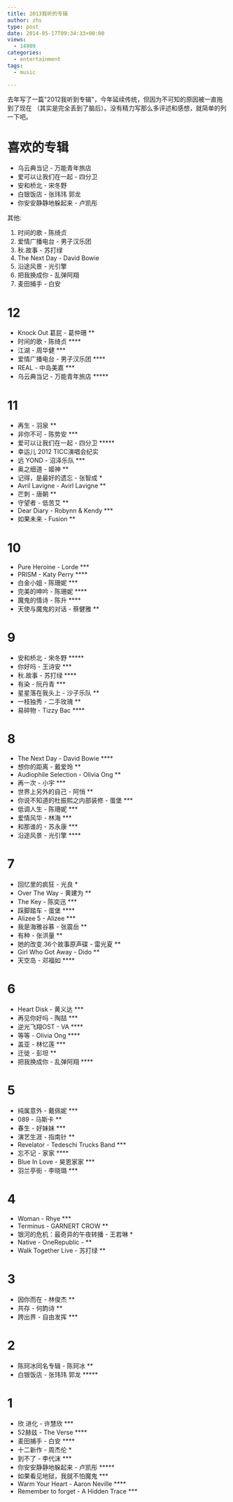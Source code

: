 ```yaml
---
title: 2013我听的专辑
author: zhs
type: post
date: 2014-05-17T09:34:33+00:00
views:
  - 14909
categories:
  - entertainment
tags:
  - music

---
```


去年写了一篇"2012我听到专辑"，今年延续传统，但因为不可知的原因被一直拖到了现在
（其实是完全丢到了脑后）。没有精力写那么多评述和感想，就简单的列一下吧。

# 喜欢的专辑

- 乌云典当记 - 万能青年旅店
- 爱可以让我们在一起 - 四分卫
- 安和桥北 - 宋冬野
- 白银饭店 - 张玮玮 郭龙
- 你安安静静地躲起来 - 卢凯彤

<!--more-->

其他:

1. 时间的歌 - 陈绮贞
2. 爱情广播电台 - 男子汉乐团
3. 秋.故事 - 苏打绿
4. The Next Day - David Bowie
5. 沿途风景 - 光引擎
6. 把我换成你 - 乱弹阿翔
7. 麦田捕手 - 白安


# 12
- Knock Out 葛屁 - 葛仲珊 **
- 时间的歌 - 陈绮贞 ****
- 江湖 - 周华健 ***
- 爱情广播电台 - 男子汉乐团 ****
- REAL - 中岛美嘉 ***
- 乌云典当记 - 万能青年旅店 *****

# 11
- 再生 - 羽泉 **
- 非你不可 - 陈势安 ***
- 爱可以让我们在一起 - 四分卫 *****
- 幸运儿 2012 TICC演唱会纪实
- 远 YOND - 沼泽乐队 ***
- 奥之细道 - 姬神 **
- 记得，是最好的遗忘 - 张智成 *
- Avril Lavigne - Avirl Lavigne **
- 芒刺 - 唐朝 **
- 守望者 - 低苦艾 **
- Dear Diary - Robynn & Kendy ***
- 如果未来 - Fusion **

# 10
- Pure Heroine - Lorde ***
- PRISM - Katy Perry ****
- 白金小姐 - 陈珊妮 ***
- 完美的呻吟 - 陈珊妮 ****
- 魔鬼的情诗 - 陈升 ****
- 天使与魔鬼的对话 - 蔡健雅 **

# 9
- 安和桥北 - 宋冬野 *****
- 你好吗 - 王诗安 ***
- 秋.故事 - 苏打绿 ****
- 有染 - 阮丹青 ***
- 星星落在我头上 - 沙子乐队 **
- 一枝独秀 - 二手玫瑰 **
- 易碎物 - Tizzy Bac ****

# 8
- The Next Day - David Bowie ****
- 想你的距离 - 戴爱玲 **
- Audiophile Selection - Olivia Ong **
- 再一次 - 小宇 ***
- 世界上另外的自己 - 阿悄 **
- 你说不知道的杜振熙之内部装修 - 蛋堡 ***
- 低调人生 - 陈珊妮 ***
- 爱情风华 - 林海 ***
- 和那谁的 - 苏永康 ***
- 沿途风景 - 光引擎 ****

# 7
- 回忆里的疯狂 - 光良 *
- Over The Way - 黄建为 **
- The Key - 陈奕迅 ***
- 踩脚踏车 - 蛋堡 ****
- Alizee 5 - Alizee ***
- 我是海雅谷慕 - 张震岳 **
- 有种 - 张洪量 **
- 她的改变.36个故事原声碟 - 雷光夏 **
- Girl Who Got Away - Dido **
- 天空岛 - 邓福如 ****

# 6
- Heart Disk - 黄义达 ***
- 再见你好吗 - 陶喆 ***
- 逆光飞翔OST - VA ****
- 等等 - Olivia Ong ****
- 盖亚 - 林忆莲 ***
- 迁徙 - 彭坦 **
- 把我换成你 - 乱弹阿翔 ****

# 5
- 纯属意外 - 戴佩妮 ***
- 089 - 马斯卡 **
- 春生 - 好妹妹 ***
- 演艺生涯 - 指南针 **
- Revelator - Tedeschi Trucks Band ***
- 忘不记 - 家家 ****
- Blue In Love - 昊恩家家 ***
- 羽兰亭街 - 李晓璐 ***

# 4
- Woman - Rhye ***
- Terminus - GARNERT CROW **
- 银河的危机：最奇异的午夜转播 - 王若琳 *
- Native - OneRepublic - **
- Walk Together Live - 苏打绿 **

# 3
- 因你而在 - 林俊杰 **
- 共存 - 何韵诗 **
- 跨出界 - 自由发挥 ***

# 2
- 陈珂冰同名专辑 - 陈珂冰 **
- 白银饭店 - 张玮玮 郭龙 *****

# 1
- 欣 进化 - 许慧欣 ***
- 52赫兹 - The Verse ****
- 麦田捕手 - 白安 ****
- 十二新作 - 周杰伦 *
- 到不了 - 李代沫 ***
- 你安安静静地躲起来 - 卢凯彤 *****
- 如果看见地狱，我就不怕魔鬼 ***
- Warm Your Heart - Aaron Neville ****
- Remember to forget - A Hidden Trace ***

